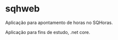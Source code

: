 # sqhweb
Aplicação para apontamento de horas no SQHoras.

Aplicação para fins de estudo, .net core.
